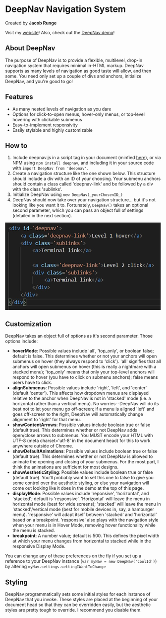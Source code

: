 DeepNav Navigation System
=========================

Created by **Jacob Runge**

Visit my [website](http://jacobrunge.com)!
Also, check out the [DeepNav demo](http://jacobrunge.com/portfolio_entries/deepnav)!

About DeepNav
-------------

The purpose of DeepNav is to provide a flexible, multilevel, drop-in navigation system that requires minimal in-HTML markup. DeepNav supports as many levels of navigation as good taste will allow, and then some. You need only set up a couple of divs and anchors, initialize DeepNav, and you're good to go!

Features
--------

*   As many nested levels of navigation as you dare
*   Options for click-to-open menus, hover-only menus, or top-level hovering with clickable submenus
*   Easy-to-implement responsivity
*   Easily stylable and highly customizable

How to
------

1.  Include deepnav.js in a script tag in your document (minfied [here](./dist/deepnav.min.js)), or via NPM using `npm install deepnav`, and including it in your source code with `import DeepNav from 'deepnav'`.
2.  Create a navigation structure like the one shown below. This structure should include a div with an ID of your choosing. Your submenu anchors should contain a class called 'deepnav-link' and be followed by a div with the class 'sublinks'.
4.  Initialize DeepNav using `new DeepNav(_yourChosenID_)`
5.  DeepNav should now take over your navigation structure... but it's not looking like you want it to. Fortunately, `DeepNav()` takes an optional second parameter, which you can pass an object full of settings (detailed in the next section).

![](./test/code_snip.jpg)

Customization
-------------

DeepNav takes an object full of options as it's second parameter. Those options include:

*  **hoverMode**: Possible values include 'all', 'top\_only', or boolean false; default is false. This determines whether or not your anchors will open submenus on hover (they always respond to 'click'). 'all' signifies that all anchors will open submenus on hover (this is really a nightmare with a stacked menu); 'top\_only' means that only your top-level anchors will respond to hover (you have to click on submenu anchors); false means users have to click.
*  **alignSubmenus**: Possible values include 'right', 'left', and 'center' (default 'center'). This affects how dropdown menus are displayed relative to the anchor when DeepNav is not in 'stacked' mode (i.e. a horizontal rather than a vertical menu). No worries--DeepNav will do its best not to let your menu go off-screen; if a menu is aligned 'left' and goes off-screen to the right, DeepNav will automatically change alignment to 'right' for that menu.
*  **showContentArrows**: Possible values include boolean true or false (default true). This determines whether or not DeepNav adds open/close arrows to submenus. You MUST encode your HTML with UTF-8 (meta charset='utf-8' in the document head) for this to work anywhere outside of Chrome.
*  **showDefaultAnimations**: Possible values include boolean true or false (default true). This determines whether or not DeepNav is allowed to animate the opening and closing of your submenus. For the most part, I think the animations are sufficient for most designs.
*  **showAestheticStyling**: Possible values include boolean true or false (default true). You'll probably want to set this one to false to give you some control over the aesthetic styling, or else your navigation will come out looking like it does in the demo at the top of this page.
*  **displayMode**: Possible values include 'reponsive', 'horizontal', and 'stacked'; default is 'responsive'. 'Horizontal' will leave the menu in horizontal mode (best for wide screens); 'stacked' will leave the menu in 'stacked'/vertical mode (best for mobile devices in, say, a hamburger menu). 'responsive' will adapt itself between 'stacked' and 'horizontal' based on a breakpoint. 'responsive' also plays with the navigation style when your menu is in Hover Mode, removing hover functionality while the menu is stacked.
*  **breakpoint**: A number value; default is 500. This defines the pixel width at which your menu changes from horizontal to stacked while in the responsive Display Mode.

You can change any of these preferences on the fly if you set up a reference to your DeepNav instance (`var myNav = new DeepNav('coolId')`) by altering `myNav.settings.settingIWantToChange`

Styling
-------

DeepNav programmatically sets some initial styles for each instance of DeepNav that you invoke. These styles are placed at the beginning of your document head so that they can be overridden easily, but the aesthetic styles are pretty tough to override. I recommend you disable them.
